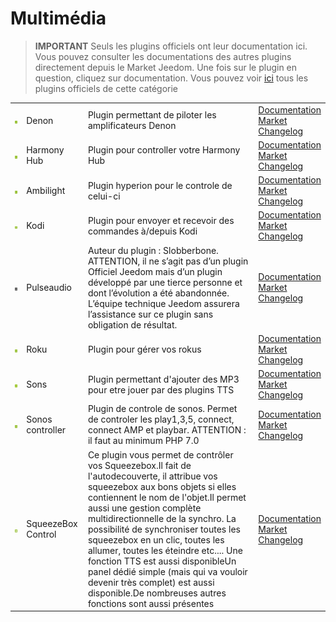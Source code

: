 
# Multimédia


>**IMPORTANT**
>Seuls les plugins officiels ont leur documentation ici. Vous pouvez consulter les documentations des autres plugins directement depuis le Market Jeedom. Une fois sur le plugin en question, cliquez sur documentation.
>Vous pouvez voir [ici](https://market.jeedom.com/index.php?v=d&p=market&type=plugin&categorie=multimedia) tous les plugins officiels de cette catégorie


| | | | |
|--- | --- | --- | ---|
|<img src="denonavr/denonavr_icon.png" class="pluginLogo" width="100" />|Denon|Plugin permettant de piloter les amplificateurs Denon|[Documentation](denonavr/index.md)<br/>[Market](https://market.jeedom.com/index.php?v=d&p=market_display&id=2077)<br/>[Changelog](denonavr/changelog.md)|
|<img src="harmonyhub/harmonyhub_icon.png" class="pluginLogo" width="100" />|Harmony Hub|Plugin pour controller votre Harmony Hub|[Documentation](harmonyhub/index.md)<br/>[Market](https://market.jeedom.com/index.php?v=d&p=market_display&id=1599)<br/>[Changelog](harmonyhub/changelog.md)|
|<img src="hyperion2/hyperion2_icon.png" class="pluginLogo" width="100" />|Ambilight|Plugin hyperion pour le controle de celui-ci|[Documentation](hyperion2/index.md)<br/>[Market](https://market.jeedom.com/index.php?v=d&p=market_display&id=1909)<br/>[Changelog](hyperion2/changelog.md)|
|<img src="kodi/kodi_icon.png" class="pluginLogo" width="100" />|Kodi|Plugin pour envoyer et recevoir des commandes à/depuis Kodi|[Documentation](kodi/index.md)<br/>[Market](https://market.jeedom.com/index.php?v=d&p=market_display&id=1398)<br/>[Changelog](kodi/changelog.md)|
|<img src="pulseaudio/pulseaudio_icon.png" class="pluginLogo" width="100" />|Pulseaudio|Auteur du plugin : Slobberbone.<br/>ATTENTION, il ne s’agit pas d’un plugin Officiel Jeedom mais d’un plugin développé par une tierce personne et dont l’évolution a été abandonnée. L’équipe technique Jeedom assurera l’assistance sur ce plugin sans obligation de résultat.|[Documentation](pulseaudio/index.md)<br/>[Market](https://market.jeedom.com/index.php?v=d&p=market_display&id=2704)<br/>[Changelog](pulseaudio/changelog.md)|
|<img src="roku/roku_icon.png" class="pluginLogo" width="100" />|Roku|Plugin pour gérer vos rokus|[Documentation](roku/index.md)<br/>[Market](https://market.jeedom.com/index.php?v=d&p=market_display&id=2301)<br/>[Changelog](roku/changelog.md)|
|<img src="songs/songs_icon.png" class="pluginLogo" width="100" />|Sons|Plugin permettant d'ajouter des MP3 pour etre jouer par des plugins TTS|[Documentation](songs/index.md)<br/>[Market](https://market.jeedom.com/index.php?v=d&p=market_display&id=3794)<br/>[Changelog](songs/changelog.md)|
|<img src="sonos3/sonos3_icon.png" class="pluginLogo" width="100" />|Sonos controller|Plugin de controle de sonos. Permet de controler les play1,3,5, connect, connect AMP et playbar. ATTENTION : il faut au minimum PHP 7.0|[Documentation](sonos3/index.md)<br/>[Market](https://market.jeedom.com/index.php?v=d&p=market_display&id=1502)<br/>[Changelog](sonos3/changelog.md)|
|<img src="squeezeboxcontrol/squeezeboxcontrol_icon.png" class="pluginLogo" width="100" />|SqueezeBox Control|Ce plugin vous permet de contrôler vos Squeezebox.Il fait de l'autodecouverte, il attribue vos squeezebox aux bons objets si elles contiennent le nom de l'objet.Il permet aussi une gestion complète multidirectionnelle de la synchro. La possibilité de synchroniser toutes les squeezebox en un clic, toutes les allumer, toutes les éteindre etc.... Une fonction TTS est aussi disponibleUn panel dédié simple (mais qui va vouloir devenir très complet) est aussi disponible.De nombreuses autres fonctions sont aussi présentes|[Documentation](squeezeboxcontrol/index.md)<br/>[Market](https://market.jeedom.com/index.php?v=d&p=market_display&id=1710)<br/>[Changelog](squeezeboxcontrol/changelog.md)|
